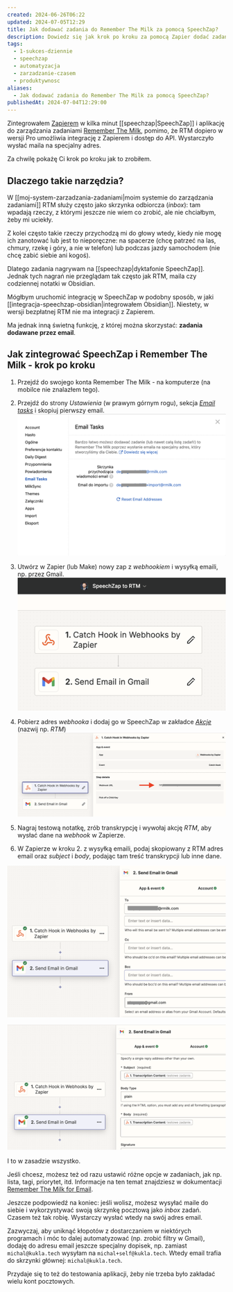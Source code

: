 ```yaml
---
created: 2024-06-26T06:22
updated: 2024-07-05T12:29
title: Jak dodawać zadania do Remember The Milk za pomocą SpeechZap?
description: Dowiedz się jak krok po kroku za pomocą Zapier dodać zadania nagrane dyktafonem SpeechZap do aplikacji do zarządzania zadaniami Remember The Milk.
tags:
  - 1-sukces-dziennie
  - speechzap
  - automatyzacja
  - zarzadzanie-czasem
  - produktywnosc
aliases:
  - Jak dodawać zadania do Remember The Milk za pomocą SpeechZap?
publishedAt: 2024-07-04T12:29:00
---
```

Zintegrowałem [Zapierem](https://zapier.com/) w kilka minut [[speechzap|SpeechZap]] i aplikację do zarządzania zadaniami [Remember The Milk](https://www.rememberthemilk.com/), pomimo, że RTM dopiero w wersji Pro umożliwia integrację z Zapierem i dostęp do API. Wystarczyło wysłać maila na specjalny adres.

Za chwilę pokażę Ci krok po kroku jak to zrobiłem.
## Dlaczego takie narzędzia?

W [[moj-system-zarzadzania-zadaniami|moim systemie do zarządzania zadaniami]] RTM służy często jako skrzynka odbiorcza (*inbox*): tam wpadają rzeczy, z którymi jeszcze nie wiem co zrobić, ale nie chciałbym, żeby mi uciekły.

Z kolei często takie rzeczy przychodzą mi do głowy wtedy, kiedy nie mogę ich zanotować lub jest to nieporęczne: na spacerze (chcę patrzeć na las, chmury, rzekę i góry, a nie w telefon) lub podczas jazdy samochodem (nie chcę zabić siebie ani kogoś).

Dlatego zadania nagrywam na [[speechzap|dyktafonie SpeechZap]]. Jednak tych nagrań nie przeglądam tak często jak RTM, maila czy codziennej notatki w Obsidian.

Mógłbym uruchomić integrację w SpeechZap w podobny sposób, w jaki [[integracja-speechzap-obsidian|integrowałem Obsidian]]. Niestety, w wersji bezpłatnej RTM nie ma integracji z Zapierem.

Ma jednak inną świetną funkcję, z której można skorzystać: **zadania dodawane przez email**.

## Jak zintegrować SpeechZap i Remember The Milk - krok po kroku

1. Przejdź do swojego konta Remember The Milk - na komputerze (na mobilce nie znalazłem tego).

2. Przejdź do strony *Ustawienia* (w prawym górnym rogu), sekcja *[Email tasks](https://www.rememberthemilk.com/app/#settings/email)* i skopiuj pierwszy email.
![Remember The Milk - adres do wysyłki zadań przez email](./remember-the-milk-adres-do-wysy-ki-zada-przez-email.png)

3. Utwórz w Zapier (lub Make) nowy zap z *webhookiem* i wysyłką emaili, np. przez Gmail.
![Integracja SpeechZap i Remember The Milk - konfiguracja Zapier](./integracja-speechzap-i-remember-the-milk-konfiguracja-zapier.png)

4. Pobierz adres *webhooka* i dodaj go w SpeechZap w zakładce *[Akcje](https://app.speechzap.com/webhook-actions)* (nazwij np. *RTM*)
![Integracja SpeechZap i Remember The Milk - pobierz adres webhooka](./integracja-speechzap-i-remember-the-milk-pobierz-adres-webhooka.png)

5. Nagraj testową notatkę, zrób transkrypcję i wywołaj akcję *RTM*, aby wysłać dane na *webhook* w Zapierze.

6. W Zapierze w kroku 2. z wysyłką emaili, podaj skopiowany z RTM adres email oraz *subject* i *body*, podając tam treść transkrypcji lub inne dane.

![Integracja SpeechZap i Remember The Milk - wysyłka emaila krok 1](./integracja-speechzap-i-remember-the-milk-wysy-ka-emaila-krok-1.png)

![Integracja SpeechZap i Remember The Milk - wysyłka email krok 2](./integracja-speechzap-i-remember-the-milk-wysy-ka-emaila-krok-2.png)


I to w zasadzie wszystko. 

Jeśli chcesz, możesz też od razu ustawić różne opcje w zadaniach, jak np. lista, tagi, priorytet, itd. Informacje na ten temat znajdziesz w dokumentacji [Remember The Milk for Email](https://www.rememberthemilk.com/services/email/).

Jeszcze podpowiedź na koniec: jeśli wolisz, możesz wysyłać maile do siebie i wykorzystywać swoją skrzynkę pocztową jako *inbox* zadań. Czasem też tak robię. Wystarczy wysłać wtedy na swój adres email.

Zazwyczaj, aby uniknąć kłopotów z dostarczaniem w niektórych programach i móc to dalej automatyzować (np. zrobić filtry w Gmail), dodaję do adresu email jeszcze specjalny dopisek, np. zamiast `michal@kukla.tech` wysyłam na `michal+self@kukla.tech`. Wtedy email trafia do skrzynki głównej: `michal@kukla.tech`.

Przydaje się to też do testowania aplikacji, żeby nie trzeba było zakładać wielu kont pocztowych.

